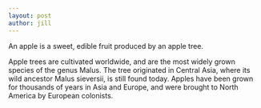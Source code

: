 ```yaml
---
layout: post
author: jill
---
```

An apple is a sweet, edible fruit produced by an apple tree.

Apple trees are cultivated worldwide, and are the most widely grown species of the genus Malus. The tree originated in Central Asia, where its wild ancestor Malus sieversii, is still found today. Apples have been grown for thousands of years in Asia and Europe, and were brought to North America by European colonists.
